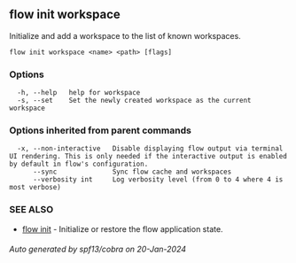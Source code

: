 ## flow init workspace

Initialize and add a workspace to the list of known workspaces.

```
flow init workspace <name> <path> [flags]
```

### Options

```
  -h, --help   help for workspace
  -s, --set    Set the newly created workspace as the current workspace
```

### Options inherited from parent commands

```
  -x, --non-interactive   Disable displaying flow output via terminal UI rendering. This is only needed if the interactive output is enabled by default in flow's configuration.
      --sync              Sync flow cache and workspaces
      --verbosity int     Log verbosity level (from 0 to 4 where 4 is most verbose)
```

### SEE ALSO

* [flow init](flow_init.md)	 - Initialize or restore the flow application state.

###### Auto generated by spf13/cobra on 20-Jan-2024
